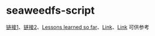 # seaweedfs-script

[链接1](https://gear.hermygong.com/p/seaweeds/)、[链接2](https://github.com/seaweedfs/seaweedfs/discussions/5662)、[Lessons learned so far](https://github.com/cycneuramus/seaweedfs-docker-swarm/issues/2)、[Link](https://bambrow.com/20220107-seaweedfs-installation-guide/)、[Link](http://blog.zollty.com/b/archive/summary-of-SeaweedFS-for-distributed-file-storage.html) 可供参考
